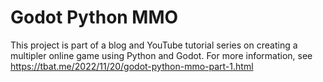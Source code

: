 # Godot Python MMO
This project is part of a blog and YouTube tutorial series on creating a multipler online game using Python and Godot. For more information, see https://tbat.me/2022/11/20/godot-python-mmo-part-1.html
